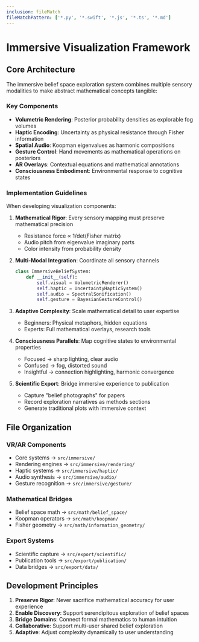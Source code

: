 ```yaml
---
inclusion: fileMatch
fileMatchPattern: ['*.py', '*.swift', '*.js', '*.ts', '*.md']
---
```


# Immersive Visualization Framework

## Core Architecture

The immersive belief space exploration system combines multiple sensory modalities to make abstract mathematical concepts tangible:

### Key Components
- **Volumetric Rendering**: Posterior probability densities as explorable fog volumes
- **Haptic Encoding**: Uncertainty as physical resistance through Fisher information
- **Spatial Audio**: Koopman eigenvalues as harmonic compositions
- **Gesture Control**: Hand movements as mathematical operations on posteriors
- **AR Overlays**: Contextual equations and mathematical annotations
- **Consciousness Embodiment**: Environmental response to cognitive states

### Implementation Guidelines

When developing visualization components:

1. **Mathematical Rigor**: Every sensory mapping must preserve mathematical precision
   - Resistance force ∝ 1/det(Fisher matrix)
   - Audio pitch from eigenvalue imaginary parts
   - Color intensity from probability density

2. **Multi-Modal Integration**: Coordinate all sensory channels
   ```python
   class ImmersiveBeliefSystem:
       def __init__(self):
           self.visual = VolumetricRenderer()
           self.haptic = UncertaintyHapticSystem()
           self.audio = SpectralSonification()
           self.gesture = BayesianGestureControl()
   ```

3. **Adaptive Complexity**: Scale mathematical detail to user expertise
   - Beginners: Physical metaphors, hidden equations
   - Experts: Full mathematical overlays, research tools

4. **Consciousness Parallels**: Map cognitive states to environmental properties
   - Focused → sharp lighting, clear audio
   - Confused → fog, distorted sound
   - Insightful → connection highlighting, harmonic convergence

5. **Scientific Export**: Bridge immersive experience to publication
   - Capture "belief photographs" for papers
   - Record exploration narratives as methods sections
   - Generate traditional plots with immersive context

## File Organization

### VR/AR Components
- Core systems → `src/immersive/`
- Rendering engines → `src/immersive/rendering/`
- Haptic systems → `src/immersive/haptic/`
- Audio synthesis → `src/immersive/audio/`
- Gesture recognition → `src/immersive/gesture/`

### Mathematical Bridges
- Belief space math → `src/math/belief_space/`
- Koopman operators → `src/math/koopman/`
- Fisher geometry → `src/math/information_geometry/`

### Export Systems
- Scientific capture → `src/export/scientific/`
- Publication tools → `src/export/publication/`
- Data bridges → `src/export/data/`

## Development Principles

1. **Preserve Rigor**: Never sacrifice mathematical accuracy for user experience
2. **Enable Discovery**: Support serendipitous exploration of belief spaces  
3. **Bridge Domains**: Connect formal mathematics to human intuition
4. **Collaborative**: Support multi-user shared belief exploration
5. **Adaptive**: Adjust complexity dynamically to user understanding